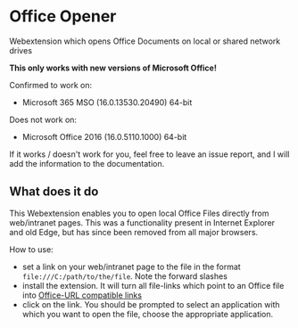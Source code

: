 # Office Opener
Webextension which opens Office Documents on local or shared network drives

**This only works with new versions of Microsoft Office!**

Confirmed to work on:
- Microsoft 365 MSO (16.0.13530.20490) 64-bit

Does not work on:
- Microsoft Office 2016 (16.0.5110.1000) 64-bit

If it works / doesn't work for you, feel free to leave an issue report, and I will add the information to the documentation.

## What does it do

This Webextension enables you to open local Office Files directly from web/intranet pages. This was a functionality present in Internet Explorer and old Edge, but has since been removed from all major browsers.

How to use:
- set a link on your web/intranet page to the file in the format `file:///C:/path/to/the/file`. Note the forward slashes
- install the extension. It will turn all file-links which point to an Office file into [Office-URL compatible links](https://docs.microsoft.com/en-us/office/client-developer/office-uri-schemes)
- click on the link. You should be prompted to select an application with which you want to open the file, choose the appropriate application.
